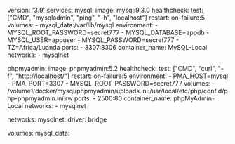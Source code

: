 version: '3.9'
services:
  mysql:
    image: mysql:9.3.0
    healthcheck:
      test: ["CMD", "mysqladmin", "ping", "-h", "localhost"]
    restart: on-failure:5
    volumes:
      - mysql_data:/var/lib/mysql
    environment:
      - MYSQL_ROOT_PASSWORD=secret777
      - MYSQL_DATABASE=appdb
      - MYSQL_USER=appuser
      - MYSQL_PASSWORD=secret777
      - TZ=Africa/Luanda
    ports:
      - 3307:3306
    container_name: MySQL-Local
    networks:
      - mysqlnet

  phpmyadmin:
    image: phpmyadmin:5.2
    healthcheck:
      test: ["CMD", "curl", "-f", "http://localhost/"]
    restart: on-failure:5
    environment:
      - PMA_HOST=mysql
      - PMA_PORT=3307
      - MYSQL_ROOT_PASSWORD=secret777
    volumes:
      - /volume1/docker/mysql/phpmyadmin/uploads.ini:/usr/local/etc/php/conf.d/php-phpmyadmin.ini:rw
    ports:
      - 2500:80
    container_name: phpMyAdmin-Local
    networks:
      - mysqlnet

networks:
  mysqlnet:
    driver: bridge

volumes:
  mysql_data: